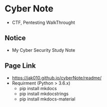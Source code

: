 # Cyber Note
- CTF, Pentesting WalkThrought

## Notice 
 - My Cyber Security Study Note 

## Page Link
 - https://jak010.github.io/cyberNote/readme/ 
 - Requirment (Python > 3.6.x)
   - pip install mkdocs
   - pip install mkdocstrings 
   - pip install mkdocs-material